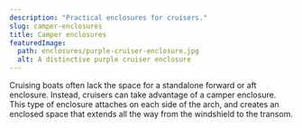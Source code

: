 ```yaml
---
description: "Practical enclosures for cruisers."
slug: camper-enclosures
title: Camper enclosures
featuredImage:
  path: enclosures/purple-cruiser-enclosure.jpg
  alt: A distinctive purple cruiser enclosure
---
```


Cruising boats often lack the space for a standalone forward or aft enclosure.
Instead, cruisers can take advantage of a camper enclosure. This type of
enclosure attaches on each side of the arch, and creates an enclosed space that
extends all the way from the windshield to the transom.
